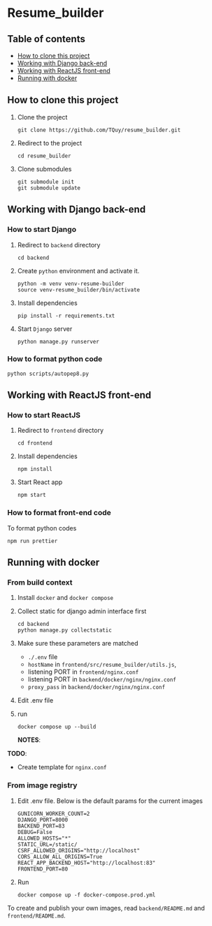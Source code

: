 # Resume_builder

## Table of contents

- [How to clone this project](#how-to-clone-this-project)
- [Working with Django back-end](#working-with-django-back-end)
- [Working with ReactJS front-end](#working-with-reactjs-front-end)
- [Running with docker](#running-with-docker)

## How to clone this project

1. Clone the project
   ```
   git clone https://github.com/TQuy/resume_builder.git
   ```
2. Redirect to the project
   ```
   cd resume_builder
   ```
3. Clone submodules
   ```
   git submodule init
   git submodule update
   ```

## Working with Django back-end

### How to start Django

1. Redirect to `backend` directory
   ```
   cd backend
   ```
2. Create `python` environment and activate it.

   ```
   python -m venv venv-resume-builder
   source venv-resume_builder/bin/activate
   ```

3. Install dependencies
   ```
   pip install -r requirements.txt
   ```
4. Start `Django` server
   ```
   python manage.py runserver
   ```

### How to format python code

```
python scripts/autopep8.py
```

## Working with ReactJS front-end

### How to start ReactJS

1. Redirect to `frontend` directory
   ```
   cd frontend
   ```
2. Install dependencies
   ```
   npm install
   ```
3. Start React app
   ```
   npm start
   ```

### How to format front-end code

To format python codes

```
npm run prettier
```

## Running with docker

### From build context

1. Install `docker` and `docker compose`
1. Collect static for django admin interface first

   ```
   cd backend
   python manage.py collectstatic
   ```

1. Make sure these parameters are matched
   - `./.env` file
   - `hostName` in `frontend/src/resume_builder/utils.js`,
   - listening PORT in `frontend/nginx.conf`
   - listening PORT in `backend/docker/nginx/nginx.conf`
   - `proxy_pass` in `backend/docker/nginx/nginx.conf`
1. Edit .env file
1. run

   ```
   docker compose up --build
   ```

   **NOTES**:

**TODO**:

- Create template for `nginx.conf`

### From image registry

1. Edit .env file. Below is the default params for the current images
   ```
   GUNICORN_WORKER_COUNT=2
   DJANGO_PORT=8000
   BACKEND_PORT=83
   DEBUG=False
   ALLOWED_HOSTS="*"
   STATIC_URL=/static/
   CSRF_ALLOWED_ORIGINS="http://localhost"
   CORS_ALLOW_ALL_ORIGINS=True
   REACT_APP_BACKEND_HOST="http://localhost:83"
   FRONTEND_PORT=80
   ```
1. Run
   ```
   docker compose up -f docker-compose.prod.yml
   ```

To create and publish your own images, read `backend/README.md` and `frontend/README.md`.
